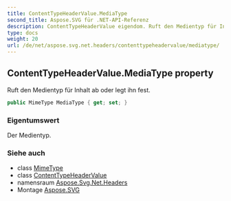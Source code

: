 ```yaml
---
title: ContentTypeHeaderValue.MediaType
second_title: Aspose.SVG für .NET-API-Referenz
description: ContentTypeHeaderValue eigendom. Ruft den Medientyp für Inhalt ab oder legt ihn fest.
type: docs
weight: 20
url: /de/net/aspose.svg.net.headers/contenttypeheadervalue/mediatype/
---
```

## ContentTypeHeaderValue.MediaType property

Ruft den Medientyp für Inhalt ab oder legt ihn fest.

```csharp
public MimeType MediaType { get; set; }
```

### Eigentumswert

Der Medientyp.

### Siehe auch

* class [MimeType](../../../aspose.svg/mimetype/)
* class [ContentTypeHeaderValue](../)
* namensraum [Aspose.Svg.Net.Headers](../../contenttypeheadervalue/)
* Montage [Aspose.SVG](../../../)


